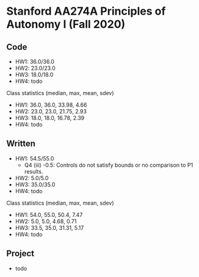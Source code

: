 # Stanford AA274A Principles of Autonomy I (Fall 2020)

## Code
* HW1: 36.0/36.0
* HW2: 23.0/23.0
* HW3: 18.0/18.0
* HW4: todo

Class statistics (median, max, mean, sdev)
* HW1: 36.0, 36.0, 33.98, 4.66
* HW2: 23.0, 23.0, 21.75, 2.93
* HW3: 18.0, 18.0, 16.78, 2.39
* HW4: todo

## Written
* HW1: 54.5/55.0
    * Q4 (iii) -0.5: Controls do not satisfy bounds or no comparison to P1 results.
* HW2: 5.0/5.0
* HW3: 35.0/35.0
* HW4: todo

Class statistics (median, max, mean, sdev)
* HW1: 54.0, 55.0, 50.4, 7.47
* HW2: 5.0, 5.0, 4.68, 0.71
* HW3: 33.5, 35.0, 31.31, 5.17
* HW4: todo

## Project
* todo
